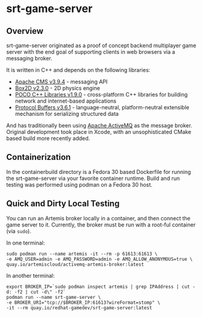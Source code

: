 # srt-game-server

## Overview

srt-game-server originated as a proof of concept backend multiplayer game server with the end goal of supporting clients in web browsers via a messaging broker.

It is written in C++ and depends on the following libraries:
* [Apache CMS v3.9.4](https://activemq.apache.org/components/cms) - messaging API
* [Box2D v2.3.0](https://box2d.org) - 2D physics engine
* [POCO C++ Libraries v1.9.0](https://pocoproject.org) - cross-platform C++ libraries for building network and internet-based applications
* [Protocol Buffers v3.6.1](https://developers.google.com/protocol-buffers) - language-neutral, platform-neutral extensible mechanism for serializing structured data

And has traditionally been using [Apache ActiveMQ](activemq.apache.org) as the message broker. Original development took place in Xcode, 
with an unsophisticated CMake based build more recently added.

## Containerization

In the containerbuild directory is a Fedora 30 based Dockerfile for running the srt-game-server via your favorite container runtime.
Build and run testing was performed using podman on a Fedora 30 host.

## Quick and Dirty Local Testing
You can run an Artemis broker locally in a container, and then connect the
game server to it. Currently, the broker must be run with a root-ful
container (via `sudo`).

In one terminal:

```
sudo podman run --name artemis -it --rm -p 61613:61613 \
-e AMQ_USER=admin -e AMQ_PASSWORD=admin -e AMQ_ALLOW_ANONYMOUS=true \
quay.io/artemiscloud/activemq-artemis-broker:latest
```

In another terminal:

```
export BROKER_IP=`sudo podman inspect artemis | grep IPAddress | cut -d: -f2 | cut -d\" -f2`
podman run --name srt-game-server \
-e BROKER_URI="tcp://$BROKER_IP:61613?wireFormat=stomp" \
-it --rm quay.io/redhat-gamedev/srt-game-server:latest
```